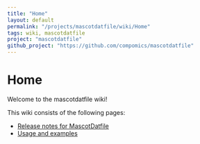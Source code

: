 ```yaml
---
title: "Home"
layout: default
permalink: "/projects/mascotdatfile/wiki/Home"
tags: wiki, mascotdatfile
project: "mascotdatfile"
github_project: "https://github.com/compomics/mascotdatfile"
---
```


# Home
Welcome to the mascotdatfile wiki!

This wiki consists of the following pages:

  * [Release notes for MascotDatfile](/projects/mascotdatfile/wiki/releasenotes)
  * [Usage and examples](/projects/mascotdatfile/wiki/usageandexamples)
